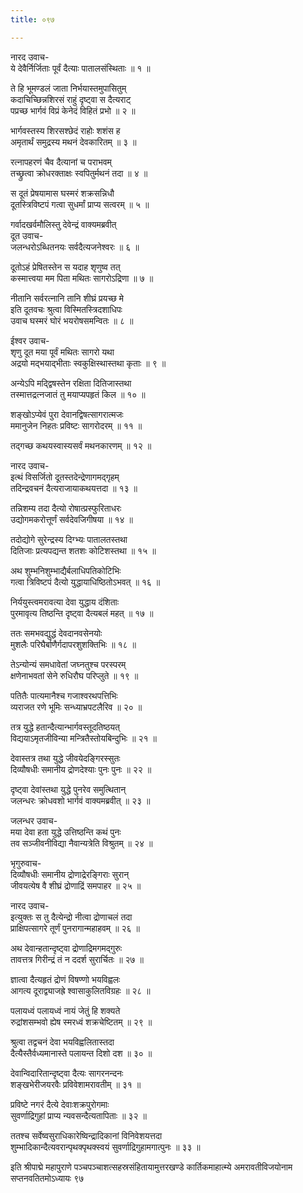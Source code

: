 ```yaml
---
title: ०९७

---
```

नारद उवाच-  
ये देवैर्निर्जिताः पूर्वं दैत्याः पातालसंस्थिताः ॥ १ ॥


ते हि भूमण्डलं जाता निर्भयास्तमुपासितुम्  
कदाचिच्छिन्नशिरसं राहुं दृष्ट्वा स दैत्यराट्  
पप्रच्छ भार्गवं विप्रं केनेदं विहितं प्रभो ॥ २ ॥


भार्गवस्तस्य शिरसश्छेदं राहोः शशंस ह  
अमृतार्थं समुद्रस्य मथनं देवकारितम् ॥ ३ ॥


रत्नापहरणं चैव दैत्यानां च पराभवम्  
तच्छ्रुत्वा क्रोधरक्ताक्षः स्वपितुर्मथनं तदा ॥ ४ ॥


स दूतं प्रेषयामास घस्मरं शक्रसन्निधौ  
दूतस्त्रिविष्टपं गत्वा सुधर्मां प्राप्य सत्वरम् ॥ ५ ॥


गर्वादखर्वमौलिस्तु देवेन्द्रं वाक्यमब्रवीत्  
दूत उवाच-  
जलन्धरोऽब्धितनयः सर्वदैत्यजनेश्वरः ॥ ६ ॥


दूतोऽहं प्रेषितस्तेन स यदाह शृणुष्व तत्  
कस्मात्त्वया मम पिता मथितः सागरोऽद्रिणा ॥ ७ ॥


नीतानि सर्वरत्नानि तानि शीघ्रं प्रयच्छ मे  
इति दूतवचः श्रुत्वा विस्मितस्त्रिदशाधिपः  
उवाच घस्मरं घोरं भयरोषसमन्वितः ॥ ८ ॥


ईश्वर उवाच-  
शृणु दूत मया पूर्वं मथितः सागरो यथा  
अद्रयो मद्भयाद्भीताः स्वकुक्षिस्थास्तथा कृताः ॥ ९ ॥


अन्येऽपि मद्द्विषस्तेन रक्षिता दितिजास्तथा  
तस्मात्तद्रत्नजातं तु मयाप्यपहृतं किल ॥ १० ॥


शङ्खोऽप्येवं पुरा देवानद्विषत्सागरात्मजः  
ममानुजेन निहतः प्रविष्टः सागरोदरम् ॥ ११ ॥


तद्गच्छ कथयस्वास्यसर्वं मथनकारणम् ॥ १२ ॥


नारद उवाच-  
इत्थं विसर्जितो दूतस्तदेन्द्रेणागमद्गृहम्  
तदिन्द्रवचनं दैत्यराजायाकथयत्तदा ॥ १३ ॥


तन्निशम्य तदा दैत्यो रोषात्प्रस्फुरिताधरः  
उद्योगमकरोत्तूर्णं सर्वदेवजिगीषया ॥ १४ ॥


तदोद्योगे सुरेन्द्रस्य दिग्भ्यः पातालतस्तथा  
दितिजाः प्रत्यपद्यन्त शतशः कोटिशस्तथा ॥ १५ ॥


अथ शुम्भनिशुम्भाद्यैर्बलाधिपतिकोटिभिः  
गत्वा त्रिविष्टपं दैत्यो युद्धायाधिष्ठितोऽभवत् ॥ १६ ॥


निर्ययुस्त्वमरावत्या देवा युद्धाय दंशिताः  
पुरमावृत्य तिष्ठन्ति दृष्ट्वा दैत्यबलं महत् ॥ १७ ॥


ततः समभवद्युद्धं देवदानवसेनयोः  
मुशलैः परिघैर्बाणैर्गदापरशुशक्तिभिः ॥ १८ ॥


तेऽन्योन्यं समधावेतां जघ्नतुश्च परस्परम्  
क्षणेनाभवतां सेने रुधिरौघ परिप्लुते ॥ १९ ॥


पतितैः पात्यमानैश्च गजाश्वरथपत्तिभिः  
व्यराजत रणे भूमिः सन्ध्याभ्रपटलैरिव ॥ २० ॥


तत्र युद्धे हतान्दैत्यान्भार्गवस्तूदतिष्ठयत्  
विद्ययाऽमृतजीविन्या मन्त्रितैस्तोयबिन्दुभिः ॥ २१ ॥


देवास्तत्र तथा युद्धे जीवयेदङ्गिरस्सुतः  
दिव्यौषधीः समानीय द्रोणदेश्याः पुनः पुनः ॥ २२ ॥


दृष्ट्वा देवांस्तथा युद्धे पुनरेव समुत्थितान्  
जलन्धरः क्रोधवशो भार्गवं वाक्यमब्रवीत् ॥ २३ ॥


जलन्धर उवाच-  
मया देवा हता युद्धे उत्तिष्ठन्ति कथं पुनः  
तव सञ्जीवनीविद्या नैवान्यत्रेति विश्रुतम् ॥ २४ ॥


भृगुरुवाच-  
दिव्यौषधीः समानीय द्रोणाद्रेरङ्गिराः सुरान्  
जीवयत्येष वै शीघ्रं द्रोणाद्रिं समपाहर ॥ २५ ॥


नारद उवाच-  
इत्युक्तः स तु दैत्येन्द्रो नीत्वा द्रोणाचलं तदा  
प्राक्षिपत्सागरे तूर्णं पुनरागान्महाहवम् ॥ २६ ॥


अथ देवान्हतान्दृष्ट्वा द्रोणाद्रिमगमद्गुरुः  
तावत्तत्र गिरीन्द्रं तं न ददर्श सुरार्चितः ॥ २७ ॥


ज्ञात्वा दैत्यहृतं द्रोणं विषण्णो भयविह्वलः  
आगत्य दूराद्व्याजह्रे श्वासाकुलितविग्रहः ॥ २८ ॥


पलायध्वं पलायध्वं नायं जेतुं हि शक्यते  
रुद्रांशसम्भवो ह्येष स्मरध्वं शक्रचेष्टितम् ॥ २९ ॥


श्रुत्वा तद्वचनं देवा भयविह्वलितास्तदा  
दैत्यैस्तैर्वध्यमानास्ते पलायन्त दिशो दश ॥ ३० ॥


देवान्विदारितान्दृष्ट्वा दैत्यः सागरनन्दनः  
शङ्खभेरीजयरवैः प्रविवेशामरावतीम् ॥ ३१ ॥


प्रविष्टे नगरं दैत्ये देवाःशक्रपुरोगमाः  
सुवर्णाद्रिगुहां प्राप्य न्यवसन्दैत्यतापिताः ॥ ३२ ॥


ततश्च सर्वेष्वसुराधिकारेष्विन्द्रादिकानां विनिवेशयत्तदा  
शुम्भादिकान्दैत्यवरान्पृथक्पृथक्स्वयं सुवर्णाद्रिगुहामगात्पुनः ॥ ३३ ॥


इति श्रीपाद्मे महापुराणे पञ्चपञ्चाशत्सहस्रसंहितायामुत्तरखण्डे कार्तिकमाहात्म्ये अमरावतीविजयोनाम सप्तनवतितमोऽध्यायः ९७
